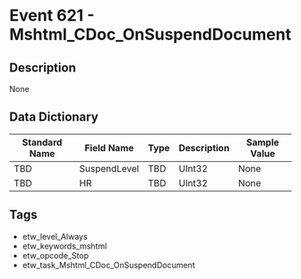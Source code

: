 # Event 621 - Mshtml_CDoc_OnSuspendDocument

## Description
None

## Data Dictionary
|Standard Name|Field Name|Type|Description|Sample Value|
|---|---|---|---|---|
|TBD|SuspendLevel|TBD|UInt32|None|None|
|TBD|HR|TBD|UInt32|None|None|

## Tags
* etw_level_Always
* etw_keywords_mshtml
* etw_opcode_Stop
* etw_task_Mshtml_CDoc_OnSuspendDocument